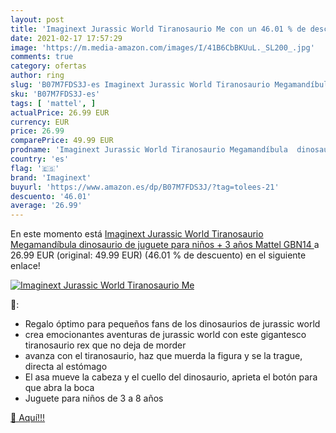 ```yaml
---
layout: post
title: 'Imaginext Jurassic World Tiranosaurio Me con un 46.01 % de descuento'
date: 2021-02-17 17:57:29
image: 'https://m.media-amazon.com/images/I/41B6CbBKUuL._SL200_.jpg'
comments: true
category: ofertas
author: ring
slug: 'B07M7FDS3J-es Imaginext Jurassic World Tiranosaurio Megamandíbula...'
sku: 'B07M7FDS3J-es'
tags: [ 'mattel', ]
actualPrice: 26.99 EUR
currency: EUR
price: 26.99
comparePrice: 49.99 EUR
prodname: 'Imaginext Jurassic World Tiranosaurio Megamandíbula  dinosaurio de juguete para niños + 3 años  Mattel GBN14 '
country: 'es'
flag: '🇪🇸'
brand: 'Imaginext'
buyurl: 'https://www.amazon.es/dp/B07M7FDS3J/?tag=tolees-21'
descuento: '46.01'
average: '26.99'
---
```


En este momento está [Imaginext Jurassic World Tiranosaurio Megamandíbula  dinosaurio de juguete para niños + 3 años  Mattel GBN14 ](https://www.amazon.es/dp/B07M7FDS3J/?tag=tolees-21) a 26.99 EUR (original: 49.99 EUR) (46.01 %  de descuento) en el siguiente enlace!

[![Imaginext Jurassic World Tiranosaurio Me](https://m.media-amazon.com/images/I/41B6CbBKUuL._SL200_.jpg)](https://www.amazon.es/dp/B07M7FDS3J/?tag=tolees-21)

🔎:

- Regalo óptimo para pequeños fans de los dinosaurios de jurassic world
- crea emocionantes aventuras de jurassic world con este gigantesco tiranosaurio rex que no deja de morder
- avanza con el tiranosaurio, haz que muerda la figura y se la trague, directa al estómago
- El asa mueve la cabeza y el cuello del dinosaurio, aprieta el botón para que abra la boca
- Juguete para niños de 3 a 8 años

[🛒 Aquí!!!](https://www.amazon.es/dp/B07M7FDS3J/?tag=tolees-21)
